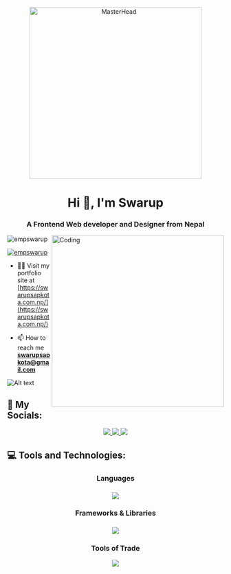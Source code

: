  <div align="center"> <img height="400" src="https://i.redd.it/bpxxqqvps4h91.gif" alt="MasterHead"> </div>
<h1 align="center">Hi 👋, I'm Swarup</h1>
<h3 align="center">A Frontend Web developer and Designer from Nepal</h3>
<img align="right" alt="Coding" width="400" src="https://i.pinimg.com/originals/f9/13/57/f9135788c6aeeec438abb986f283936c.gif">

<p align="left"> <img src="https://komarev.com/ghpvc/?username=empswarup&label=Profile%20views&color=0e75b6&style=flat" alt="empswarup" /> </p>

<p align="left"> <a href="https://twitter.com/empswarup" target="blank"><img src="https://img.shields.io/twitter/follow/empswarup?logo=twitter&style=for-the-badge" alt="empswarup" /></a> </p>

- 👨‍💻 Visit my portfolio site at [https://swarupsapkota.com.np/](https://swarupsapkota.com.np/)

- 📫 How to reach me **swarupsapkota@gmail.com**

![Alt text](https://spotify-recently-played-readme.vercel.app/api?user=empswarup&unique={true|1|on|yes})

## 🙌 My Socials:

<div align="center">
 <a href="https://discord.com/channels/@me" target="_blank">
    <img src="https://skillicons.dev/icons?i=discord" />
  </a>
 <a href="https://www.linkedin.com/in/swarupsapkota/" target="_blank">
    <img src="https://skillicons.dev/icons?i=linkedin" />
  </a>
 <a href="https://twitter.com/EmpSwarup" target="_blank">
    <img src="https://skillicons.dev/icons?i=twitter" />
  </a>
</div>

## 💻 Tools and Technologies:

<div align="center">
  <h3>Languages<h3/>

  <a href="https://skillicons.dev">
    <img src="https://skillicons.dev/icons?i=python,java,cpp,c,html,css,javascript,matlab&perline=4" />
  </a>

  <h3>Frameworks & Libraries<h3/>

  <a href="https://skillicons.dev">
    <img src="https://skillicons.dev/icons?i=react,next,django,express,tailwind,nodejs,firebase,vite,&perline=4" />
  </a>

  <h3>Tools of Trade </h3>

  <a href="https://skillicons.dev">
    <img src="https://skillicons.dev/icons?i=git,mongodb,ps,vscode,vercel,&perline=5" />
  </a>
</div>



